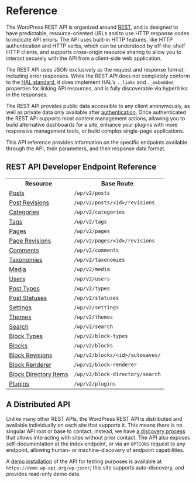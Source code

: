 # Reference

The WordPress REST API is organized around [REST](http://en.wikipedia.org/wiki/Representational_state_transfer), and is designed to have predictable, resource-oriented URLs and to use HTTP response codes to indicate API errors. The API uses built-in HTTP features, like HTTP authentication and HTTP verbs, which can be understood by off-the-shelf HTTP clients, and supports cross-origin resource sharing to allow you to interact securely with the API from a client-side web application.

The REST API uses JSON exclusively as the request and response format, including error responses. While the REST API does not completely conform to the [HAL standard](http://stateless.co/hal_specification.html), it does implement HAL's `._links` and `._embedded` properties for linking API resources, and is fully discoverable via hyperlinks in the responses.

The REST API provides public data accessible to any client anonymously, as well as private data only available after [authentication](https://developer.wordpress.org/rest-api/authentication/). Once authenticated the REST API supports most content management actions, allowing you to build alternative dashboards for a site, enhance your plugins with more responsive management tools, or build complex single-page applications.

This API reference provides information on the specific endpoints available through the API, their parameters, and their response data format.

## REST API Developer Endpoint Reference

<table>
  <tr>
    <th>Resource</th>
    <th>Base Route</th>
  </tr>
  <tr>
    <td><a href="https://developer.wordpress.org/rest-api/reference/posts/">Posts</td>
    <td><code>/wp/v2/posts</code></td>
  </tr>
  <tr>
    <td><a href="https://developer.wordpress.org/rest-api/reference/post-revisions/">Post Revisions</a></td>
    <td><code>/wp/v2/posts/&lt;id&gt;/revisions</code></td>
  </tr>
  <tr>
    <td><a href="https://developer.wordpress.org/rest-api/reference/categories/">Categories</a></td>
    <td><code>/wp/v2/categories</code></td>
  </tr>
  <tr>
    <td><a href="https://developer.wordpress.org/rest-api/reference/tags/">Tags</a></td>
    <td><code>/wp/v2/tags</code></td>
  </tr>
  <tr>
    <td><a href="https://developer.wordpress.org/rest-api/reference/pages/">Pages</a></td>
    <td><code>/wp/v2/pages</code></td>
  </tr>
  <tr>
    <td><a href="https://developer.wordpress.org/rest-api/reference/page-revisions/">Page Revisions</a></td>
    <td><code>/wp/v2/pages/&lt;id&gt;/revisions</code></td>
  </tr>
  <tr>
    <td><a href="https://developer.wordpress.org/rest-api/reference/comments/">Comments</a></td>
    <td><code>/wp/v2/comments</code></td>
  </tr>
  <tr>
    <td><a href="https://developer.wordpress.org/rest-api/reference/taxonomies/">Taxonomies</a></td>
    <td><code>/wp/v2/taxonomies</code></td>
  </tr>
  <tr>
    <td><a href="https://developer.wordpress.org/rest-api/reference/media/">Media</a></td>
    <td><code>/wp/v2/media</code></td>
  </tr>
  <tr>
    <td><a href="https://developer.wordpress.org/rest-api/reference/users/">Users</a></td>
    <td><code>/wp/v2/users</code></td>
  </tr>
  <tr>
    <td><a href="https://developer.wordpress.org/rest-api/reference/post-types/">Post Types</a></td>
    <td><code>/wp/v2/types</code></td>
  </tr>
  <tr>
    <td><a href="https://developer.wordpress.org/rest-api/reference/post-statuses/">Post Statuses</a></td>
    <td><code>/wp/v2/statuses</code></td>
  </tr>
  <tr>
    <td><a href="https://developer.wordpress.org/rest-api/reference/settings/">Settings</a></td>
    <td><code>/wp/v2/settings</code></td>
  </tr>
  <tr>
    <td><a href="https://developer.wordpress.org/rest-api/reference/themes/">Themes</a></td>
    <td><code>/wp/v2/themes</code></td>
  </tr>
  <tr>
    <td><a href="https://developer.wordpress.org/rest-api/reference/search-results/">Search</a></td>
    <td><code>/wp/v2/search</code></td>
  </tr>
  <tr>
    <td><a href="https://developer.wordpress.org/rest-api/reference/block-types/">Block Types</a></td>
    <td><code>/wp/v2/block-types</code></td>
  </tr>
  <tr>
    <td><a href="https://developer.wordpress.org/rest-api/reference/blocks/">Blocks</a></td>
    <td><code>/wp/v2/blocks</code></td>
  </tr>
  <tr>
    <td><a href="https://developer.wordpress.org/rest-api/reference/block-revisions/">Block Revisions</a></td>
    <td><code>/wp/v2/blocks/&lt;id&gt;/autosaves/</code></td>
  </tr>
  <tr>
    <td><a href="https://developer.wordpress.org/rest-api/reference/rendered-blocks/">Block Renderer</a></td>
    <td><code>/wp/v2/block-renderer</code></td>
  </tr>
  <tr>
    <td><a href="https://developer.wordpress.org/rest-api/reference/block-directory-items/">Block Directory Items</a></td>
    <td><code>/wp/v2/block-directory/search</code></td>
  </tr>
  <tr>
    <td><a href="https://developer.wordpress.org/rest-api/reference/plugins/">Plugins</a></td>
    <td><code>/wp/v2/plugins</code></td>
  </tr>
</table>

## A Distributed API

Unlike many other REST APIs, the WordPress REST API is distributed and available individually on each site that supports it. This means there is no singular API root or base to contact; instead, we have [a discovery process](https://developer.wordpress.org/rest-api/discovery/) that allows interacting with sites without prior contact. The API also exposes self-documentation at the index endpoint, or via an `OPTIONS` request to any endpoint, allowing human- or machine-discovery of endpoint capabilities.

A [demo installation](https://demo.wp-api.org/) of the API for testing purposes is available at `https://demo.wp-api.org/wp-json/`; this site supports auto-discovery, and provides read-only demo data.
